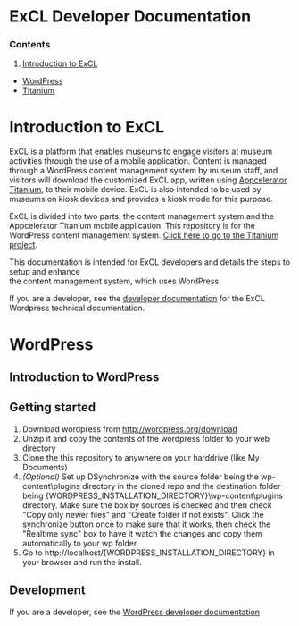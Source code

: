 # ExCL Developer Documentation #

### Contents ###

1. [Introduction to ExCL](#exclIntro)
- [WordPress](#wordpress)
- [Titanium](https://github.com/cmhouston/excl-mobile#titanium)


# <a name="exclIntro"></a> Introduction to ExCL #
ExCL is a platform that enables museums to engage visitors at museum activities through the use of 
a mobile application. Content is managed through a WordPress content management system by museum 
staff, and visitors will download the customized ExCL app, written using [Appcelerator Titanium](http://www.appcelerator.com/titanium/), 
to their mobile device. ExCL is also intended to be used by museums on kiosk devices and provides 
a kiosk mode for this purpose.

ExCL is divided into two parts: the content management system and the Appcelerator Titanium mobile application. This repository is for the WordPress content management system. [Click here to go to the Titanium project](https://github.com/cmhouston/excl-mobile).

This documentation is intended for ExCL developers and details the steps to setup and enhance  
the content management system, which uses WordPress.

If you are a developer, see the [developer documentation](docs/developerDocs.md) for the ExCL Wordpress technical documentation.

# <a name="wordpress"></a> WordPress #

## Introduction to WordPress ##

## Getting started ##

1. Download wordpress from http://wordpress.org/download
2. Unzip it and copy the contents of the wordpress folder to your web directory
3. Clone the this repository to anywhere on your harddrive (like My Documents)
4. _(Optional)_ Set up DSynchronize with the source folder being the wp-content\plugins directory in the cloned repo and the destination folder being {WORDPRESS\_INSTALLATION\_DIRECTORY}\wp-content\plugins directory. Make sure the box by sources is checked and then check "Copy only newer files" and "Create folder if not exists". Click the synchronize button once to make sure that it works, then check the "Realtime sync" box to have it watch the changes and copy them automatically to your wp folder.
5. Go to http://localhost/{WORDPRESS\_INSTALLATION\_DIRECTORY} in your browser and run the install.

## Development ##

If you are a developer, see the [WordPress developer documentation](docs/developerDocs.md)
